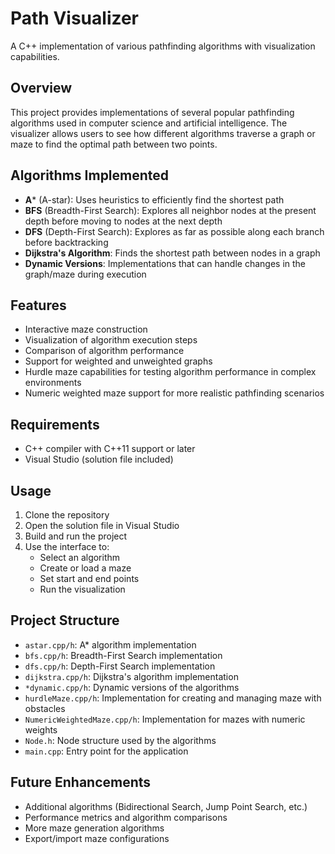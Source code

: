 # Path Visualizer

A C++ implementation of various pathfinding algorithms with visualization capabilities.

## Overview

This project provides implementations of several popular pathfinding algorithms used in computer science and artificial intelligence. The visualizer allows users to see how different algorithms traverse a graph or maze to find the optimal path between two points.

## Algorithms Implemented

- **A*** (A-star): Uses heuristics to efficiently find the shortest path
- **BFS** (Breadth-First Search): Explores all neighbor nodes at the present depth before moving to nodes at the next depth
- **DFS** (Depth-First Search): Explores as far as possible along each branch before backtracking
- **Dijkstra's Algorithm**: Finds the shortest path between nodes in a graph
- **Dynamic Versions**: Implementations that can handle changes in the graph/maze during execution

## Features

- Interactive maze construction
- Visualization of algorithm execution steps
- Comparison of algorithm performance
- Support for weighted and unweighted graphs
- Hurdle maze capabilities for testing algorithm performance in complex environments
- Numeric weighted maze support for more realistic pathfinding scenarios

## Requirements

- C++ compiler with C++11 support or later
- Visual Studio (solution file included)

## Usage

1. Clone the repository
2. Open the solution file in Visual Studio
3. Build and run the project
4. Use the interface to:
   - Select an algorithm
   - Create or load a maze
   - Set start and end points
   - Run the visualization

## Project Structure

- `astar.cpp/h`: A* algorithm implementation
- `bfs.cpp/h`: Breadth-First Search implementation
- `dfs.cpp/h`: Depth-First Search implementation
- `dijkstra.cpp/h`: Dijkstra's algorithm implementation
- `*dynamic.cpp/h`: Dynamic versions of the algorithms
- `hurdleMaze.cpp/h`: Implementation for creating and managing maze with obstacles
- `NumericWeightedMaze.cpp/h`: Implementation for mazes with numeric weights
- `Node.h`: Node structure used by the algorithms
- `main.cpp`: Entry point for the application

## Future Enhancements

- Additional algorithms (Bidirectional Search, Jump Point Search, etc.)
- Performance metrics and algorithm comparisons
- More maze generation algorithms
- Export/import maze configurations

